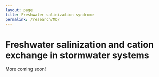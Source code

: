 ```yaml
---
layout: page
title: Freshwater salinization syndrome
permalink: /research/MD/
---
```


# Freshwater salinization and cation exchange in stormwater systems

More coming soon!